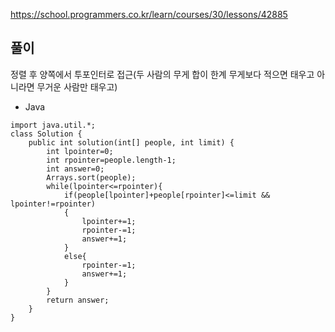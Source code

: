 https://school.programmers.co.kr/learn/courses/30/lessons/42885

## 풀이 
정렬 후 양쪽에서 투포인터로 접근(두 사람의 무게 합이 한계 무게보다 적으면 태우고 아니라면 무거운 사람만 태우고)

- Java
```
import java.util.*;
class Solution {
    public int solution(int[] people, int limit) {
        int lpointer=0;
        int rpointer=people.length-1;
        int answer=0;
        Arrays.sort(people);
        while(lpointer<=rpointer){
            if(people[lpointer]+people[rpointer]<=limit && lpointer!=rpointer)
            {
                lpointer+=1;
                rpointer-=1;
                answer+=1;
            }
            else{
                rpointer-=1;
                answer+=1;
            }
        }
        return answer;
    }
}
```
